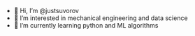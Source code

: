 - 👋 Hi, I’m @justsuvorov
- 👀 I’m interested in mechanical engineering and data science
- 🌱 I’m currently learning python and ML algorithms


<!---
justsuvorov/justsuvorov is a ✨ special ✨ repository because its `README.md` (this file) appears on your GitHub profile.
You can click the Preview link to take a look at your changes. - 📫 https://justsuvorov.wixsite.com/main
--->
